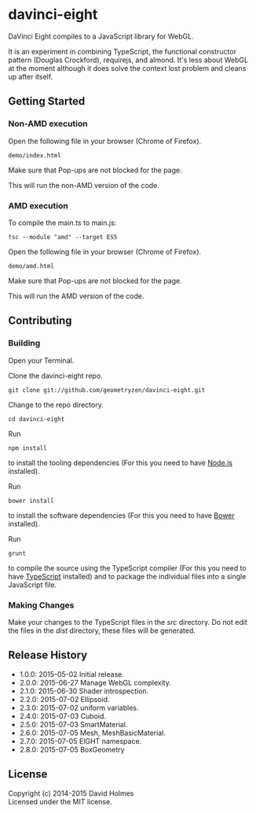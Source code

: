 # davinci-eight

DaVinci Eight compiles to a JavaScript library for WebGL.

It is an experiment in combining TypeScript, the functional constructor pattern (Douglas Crockford), requirejs, and almond.
It's less about WebGL at the moment although it does solve the context lost problem and cleans up after itself.

## Getting Started

### Non-AMD execution

Open the following file in your browser (Chrome of Firefox).
```
demo/index.html
```
Make sure that Pop-ups are not blocked for the page.

This will run the non-AMD version of the code.

### AMD execution

To compile the main.ts to main.js:
```
tsc --module "amd" --target ES5
```

Open the following file in your browser (Chrome of Firefox).
```
demo/amd.html
```
Make sure that Pop-ups are not blocked for the page.

This will run the AMD version of the code.

## Contributing

### Building

Open your Terminal.

Clone the davinci-eight repo.
```
git clone git://github.com/geometryzen/davinci-eight.git
```

Change to the repo directory.
```
cd davinci-eight
```

Run
```
npm install
```
to install the tooling dependencies (For this you need to have [Node.js](http://nodejs.org) installed).

Run
```
bower install
```
to install the software dependencies (For this you need to have [Bower](http://bower.io) installed).

Run
```
grunt
```
to compile the source using the TypeScript compiler (For this you need to have [TypeScript](http://www.typescriptlang.org) installed) and to package the individual files into a single JavaScript file.

### Making Changes

Make your changes to the TypeScript files in the _src_ directory. Do not edit the files in the _dist_ directory, these files will be generated.

## Release History
* 1.0.0: 2015-05-02 Initial release.
* 2.0.0: 2015-06-27 Manage WebGL complexity.
* 2.1.0: 2015-06-30 Shader introspection.
* 2.2.0: 2015-07-02 Ellipsoid.
* 2.3.0: 2015-07-02 uniform variables.
* 2.4.0: 2015-07-03 Cuboid.
* 2.5.0: 2015-07-03 SmartMaterial.
* 2.6.0: 2015-07-05 Mesh, MeshBasicMaterial.
* 2.7.0: 2015-07-05 EIGHT namespace.
* 2.8.0: 2015-07-05 BoxGeometry

## License
Copyright (c) 2014-2015 David Holmes  
Licensed under the MIT license.

